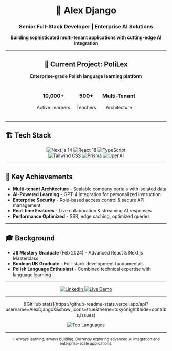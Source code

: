 <div align="center">
  <h1>🚀 Alex Django</h1>
  <h3>Senior Full-Stack Developer | Enterprise AI Solutions</h3>
  <p><strong>Building sophisticated multi-tenant applications with cutting-edge AI integration</strong></p>
</div>

---

<div align="center">
  <h2>🎯 Current Project: PoliLex</h2>
  <p><strong>Enterprise-grade Polish language learning platform</strong></p>
  
  <div style="display: flex; justify-content: center; gap: 20px; margin: 20px 0;">
    <div style="text-align: center;">
      <h3>10,000+</h3>
      <p>Active Learners</p>
    </div>
    <div style="text-align: center;">
      <h3>500+</h3>
      <p>Teachers</p>
    </div>
    <div style="text-align: center;">
      <h3>Multi-Tenant</h3>
      <p>Architecture</p>
    </div>
  </div>
</div>

---

## 🏗️ Tech Stack

<div align="center">
  <img src="https://img.shields.io/badge/Next.js-14-black?style=for-the-badge&logo=next.js&logoColor=white" alt="Next.js 14" />
  <img src="https://img.shields.io/badge/React-18-61DAFB?style=for-the-badge&logo=react&logoColor=black" alt="React 18" />
  <img src="https://img.shields.io/badge/TypeScript-007ACC?style=for-the-badge&logo=typescript&logoColor=white" alt="TypeScript" />
  <br />
  <img src="https://img.shields.io/badge/Tailwind_CSS-38B2AC?style=for-the-badge&logo=tailwind-css&logoColor=white" alt="Tailwind CSS" />
  <img src="https://img.shields.io/badge/Prisma-2D3748?style=for-the-badge&logo=prisma&logoColor=white" alt="Prisma" />
  <img src="https://img.shields.io/badge/OpenAI-412991?style=for-the-badge&logo=openai&logoColor=white" alt="OpenAI" />
</div>

---

## 🌟 Key Achievements

- **Multi-tenant Architecture** - Scalable company portals with isolated data
- **AI-Powered Learning** - GPT-4 integration for personalized instruction
- **Enterprise Security** - Role-based access control & secure API management
- **Real-time Features** - Live collaboration & streaming AI responses
- **Performance Optimized** - SSR, edge caching, optimized queries

---

## 🎓 Background

- **JS Mastery Graduate** (Feb 2024) - Advanced React & Next.js Masterclass
- **Boolean UK Graduate** - Full-stack development fundamentals
- **Polish Language Enthusiast** - Combined technical expertise with language learning

---

<div align="center">
  <a href="https://linkedin.com/in/your-profile" target="_blank">
    <img src="https://img.shields.io/badge/LinkedIn-0077B5?style=for-the-badge&logo=linkedin&logoColor=white" alt="LinkedIn"/>
  </a>
  <a href="https://lexical-live-editor.vercel.app" target="_blank">
    <img src="https://img.shields.io/badge/Live_Demo-000000?style=for-the-badge&logo=vercel&logoColor=white" alt="Live Demo"/>
  </a>
</div>

---

<div align="center">
  ![GitHub stats](https://github-readme-stats.vercel.app/api?username=AlexDjangoX&show_icons=true&theme=tokyonight&hide=contribs,issues)
  
  ![Top Languages](https://github-readme-stats.vercel.app/api/top-langs/?username=AlexDjangoX&layout=compact&theme=tokyonight&langs_count=6)
</div>

---

<div align="center">
  <sub>💡 Always learning, always building. Currently exploring advanced AI integration and enterprise-scale applications.</sub>
</div>

